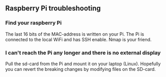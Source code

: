 ## Raspberry Pi troubleshooting

### Find your raspberry Pi
The last 16 bits of the MAC-address is written on your Pi. The Pi is connected to the local WiFi and has SSH enable. Nmap is your friend.

### I can't reach the Pi any longer and there is no external display
Pull the sd-card from the Pi and mount it on your laptop (Linux). Hopefully you can revert the breaking changes by modifying files on the SD-card.

